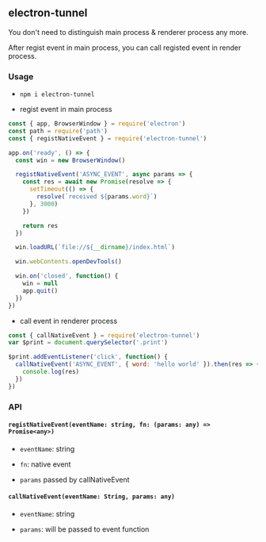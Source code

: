 ## electron-tunnel

You don't need to distinguish main process & renderer process any more.<br>

After regist event in main process, you can call registed event in render process.

### Usage

- `npm i electron-tunnel`

- regist event in main process

```javascript
const { app, BrowserWindow } = require('electron')
const path = require('path')
const { registNativeEvent } = require('electron-tunnel')

app.on('ready', () => {
  const win = new BrowserWindow()

  registNativeEvent('ASYNC_EVENT', async params => {
    const res = await new Promise(resolve => {
      setTimeout(() => {
        resolve(`received ${params.word}`)
      }, 3000)
    })

    return res
  })

  win.loadURL(`file://${__dirname}/index.html`)

  win.webContents.openDevTools()

  win.on('closed', function() {
    win = null
    app.quit()
  })
})
```

- call event in renderer process

```javascript
const { callNativeEvent } = require('electron-tunnel')
var $print = document.querySelector('.print')

$print.addEventListener('click', function() {
  callNativeEvent('ASYNC_EVENT', { word: 'hello world' }).then(res => {
    console.log(res)
  })
})
```

### API

#### `registNativeEvent(eventName: string, fn: (params: any) => Promise<any>)`

- `eventName`: string

- `fn`: native event

- `params` passed by callNativeEvent

#### `callNativeEvent(eventName: String, params: any)`

- `eventName`: string

- `params`: will be passed to event function
